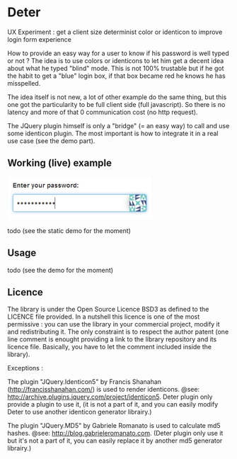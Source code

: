 Deter
=====

UX Experiment : get a client size determinist color or identicon to improve login form experience

How to provide an easy way for a user to know if his password is well typed or not ? The idea is to use colors or identicons to let him get a decent idea about what he typed "blind" mode. This is not 100% trustable but if he got the habit to get a "blue" login box, if that box became red he knows he has misspelled.

The idea itself is not new, a lot of other example do the same thing, but this one got the particularity to be full client side (full javascript). So there is no latency and more of that 0 communication cost (no http request).

The JQuery plugin himself is only a "bridge" (= an easy way) to call and use some identicon plugin. The most important is how to integrate it in a real use case (see the demo part).

Working (live) example
----------------------

![A screenshot of Deter in action](https://raw.githubusercontent.com/3ffy/deter/master/demo/screenshot.jpg "A screenshot of Deter in action")

todo (see the static demo for the moment)

Usage
-----
todo (see the demo for the moment)


Licence
-------

The library is under the Open Source Licence BSD3 as defined to the LICENCE file provided. In a nutshell this licence is one of the most permissive : you can use the library in your commercial project, modify it and redistributing it. The only constraint is to respect the author patent (one line comment is enought providing a link to the library repository and its licence file. Basically, you have to let the comment included inside the library).

Exceptions : 

The plugin "JQuery.Identicon5" by Francis Shanahan (http://francisshanahan.com/) is used to render identicons.
@see: <http://archive.plugins.jquery.com/project/identicon5>. 
Deter plugin only provide a plugin to use it,
(it is not a part of it, and you can easily modify Deter to use another identicon generator librairy.)
 
The plugin "JQuery.MD5" by Gabriele Romanato is used to calculate md5 hashes.
@see: <http://blog.gabrieleromanato.com>. 
(Deter plugin only use it but it's not a part of it, you can easily replace it by another md5 generator librairy.)